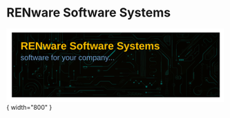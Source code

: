 
# RENware Software Systems



![ren background picture](./pictures/RENbackground.svg){ width="800" }


<!-- -#TODO - here to put some cards like here `https://squidfunk.github.io/mkdocs-material/reference/grids/` -->



